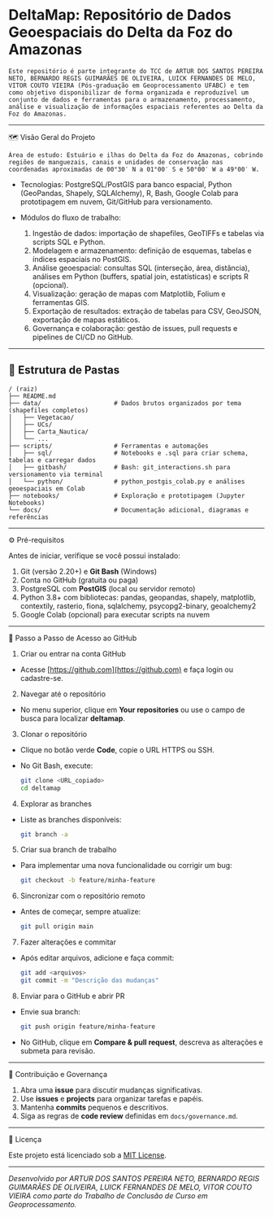 # DeltaMap: Repositório de Dados Geoespaciais do Delta da Foz do Amazonas

	Este repositório é parte integrante do TCC de ARTUR DOS SANTOS PEREIRA NETO, BERNARDO REGIS GUIMARÃES DE OLIVEIRA, LUICK FERNANDES DE MELO, VITOR COUTO VIEIRA (Pós-graduação em Geoprocessamento UFABC) e tem como objetivo disponibilizar de forma organizada e reproduzível um conjunto de dados e ferramentas para o armazenamento, processamento, análise e visualização de informações espaciais referentes ao Delta da Foz do Amazonas.

---

🗺️ Visão Geral do Projeto

	Área de estudo: Estuário e ilhas do Delta da Foz do Amazonas, cobrindo regiões de manguezais, canais e unidades de conservação nas coordenadas aproximadas de 00°30′ N a 01°00′ S e 50°00′ W a 49°00′ W.
* Tecnologias: PostgreSQL/PostGIS para banco espacial, Python (GeoPandas, Shapely, SQLAlchemy), R, Bash, Google Colab para prototipagem em nuvem, Git/GitHub para versionamento.
* Módulos do fluxo de trabalho:

  1. Ingestão de dados: importação de shapefiles, GeoTIFFs e tabelas via scripts SQL e Python.
  2. Modelagem e armazenamento: definição de esquemas, tabelas e índices espaciais no PostGIS.
  3. Análise geoespacial: consultas SQL (interseção, área, distância), análises em Python (buffers, spatial join, estatísticas) e scripts R (opcional).
  4. Visualização: geração de mapas com Matplotlib, Folium e ferramentas GIS.
  5. Exportação de resultados: extração de tabelas para CSV, GeoJSON, exportação de mapas estáticos.
  6. Governança e colaboração: gestão de issues, pull requests e pipelines de CI/CD no GitHub.

---

## 📂 Estrutura de Pastas

```
/ (raiz)
├── README.md
├── data/                    # Dados brutos organizados por tema (shapefiles completos)
│   ├── Vegetacao/
│   ├── UCs/
│   ├── Carta_Nautica/
│   └── ...
├── scripts/                 # Ferramentas e automações
│   ├── sql/                 # Notebooks e .sql para criar schema, tabelas e carregar dados
│   ├── gitbash/             # Bash: git_interactions.sh para versionamento via terminal
│   └── python/              # python_postgis_colab.py e análises geoespaciais em Colab
├── notebooks/               # Exploração e prototipagem (Jupyter Notebooks)
└── docs/                    # Documentação adicional, diagramas e referências
```

---

⚙️ Pré-requisitos

Antes de iniciar, verifique se você possui instalado:

1. Git (versão 2.20+) e **Git Bash** (Windows)
2. Conta no GitHub (gratuita ou paga)
3. PostgreSQL com **PostGIS** (local ou servidor remoto)
4. Python 3.8+ com bibliotecas: pandas, geopandas, shapely, matplotlib, contextily, rasterio, fiona, sqlalchemy, psycopg2-binary, geoalchemy2
5. Google Colab (opcional) para executar scripts na nuvem

---

🚀 Passo a Passo de Acesso ao GitHub

1. Criar ou entrar na conta GitHub

* Acesse [https://github.com](https://github.com) e faça login ou cadastre-se.

2. Navegar até o repositório

* No menu superior, clique em **Your repositories** ou use o campo de busca para localizar **deltamap**.

3. Clonar o repositório

* Clique no botão verde **Code**, copie o URL HTTPS ou SSH.
* No Git Bash, execute:

  ```bash
  git clone <URL_copiado>
  cd deltamap
  ```

4. Explorar as branches

* Liste as branches disponíveis:

  ```bash
  git branch -a
  ```

5. Criar sua branch de trabalho

* Para implementar uma nova funcionalidade ou corrigir um bug:

  ```bash
  git checkout -b feature/minha-feature
  ```

6. Sincronizar com o repositório remoto

* Antes de começar, sempre atualize:

  ```bash
  git pull origin main
  ```

7. Fazer alterações e commitar

* Após editar arquivos, adicione e faça commit:

  ```bash
  git add <arquivos>
  git commit -m "Descrição das mudanças"
  ```

8. Enviar para o GitHub e abrir PR

* Envie sua branch:

  ```bash
  git push origin feature/minha-feature
  ```
* No GitHub, clique em **Compare & pull request**, descreva as alterações e submeta para revisão.

---

📖 Contribuição e Governança

1. Abra uma **issue** para discutir mudanças significativas.
2. Use **issues** e **projects** para organizar tarefas e papéis.
3. Mantenha **commits** pequenos e descritivos.
4. Siga as regras de **code review** definidas em `docs/governance.md`.

---

📜 Licença

Este projeto está licenciado sob a [MIT License](LICENSE).

---

*Desenvolvido por ARTUR DOS SANTOS PEREIRA NETO, BERNARDO REGIS GUIMARÃES DE OLIVEIRA, LUICK FERNANDES DE MELO, VITOR COUTO VIEIRA como parte do Trabalho de Conclusão de Curso em Geoprocessamento.*
